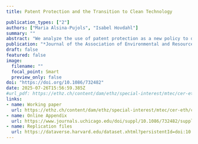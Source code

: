 ```yaml
---
title: Patent Protection and the Transition to Clean Technology

publication_types: ["2"]
authors: ["Maria Alsina-Pujols", "Isabel Hovdahl"]
summary: ""
abstract: "We analyze the use of patent protection as a new policy to direct technical change to clean technology. Contrary to popular belief, it is dirty (and not clean) innovations that should be excluded from patent protection to reduce emissions. In the short-run, removing patent protection on dirty technology increases emissions. However, the reduced markup on dirty technology can induce clean innovation, reducing emissions in the long-run. We use a general equilibrium model to show both analytically and numerically that removing patent protection on dirty technology can indeed promote the energy transition and reduce the cost of mitigating climate change."
publication: "*Journal of the Association of Environmental and Resource Economists*"
draft: false
featured: false
image:
  filename: ""
  focal_point: Smart
  preview_only: false
doi: "https://doi.org/10.1086/732482"  
date: 2025-07-26T15:56:59.385Z
#url_pdf: https://ethz.ch/content/dam/ethz/special-interest/mtec/cer-eth/cer-eth-dam/documents/working-papers/wp-23-385.pdf
links: 
- name: Working paper
  url: https://ethz.ch/content/dam/ethz/special-interest/mtec/cer-eth/cer-eth-dam/documents/working-papers/wp-23-385.pdf
- name: Online Appendix
  url: https://www.journals.uchicago.edu/doi/suppl/10.1086/732482/suppl_file/2023198Appendix.pdf
- name: Replication files
  url: https://dataverse.harvard.edu/dataset.xhtml?persistentId=doi:10.7910/DVN/45ZFC8
---
```

